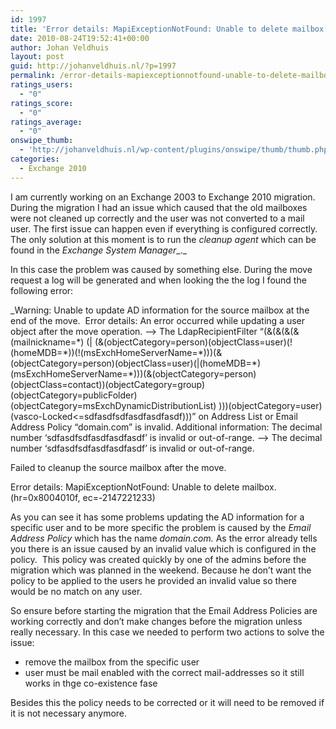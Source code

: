 ```yaml
---
id: 1997
title: 'Error details: MapiExceptionNotFound: Unable to delete mailbox. (hr=0x8004010f, ec=-2147221233)'
date: 2010-08-24T19:52:41+00:00
author: Johan Veldhuis
layout: post
guid: http://johanveldhuis.nl/?p=1997
permalink: /error-details-mapiexceptionnotfound-unable-to-delete-mailbox-hr0x8004010f-ec-2147221233/
ratings_users:
  - "0"
ratings_score:
  - "0"
ratings_average:
  - "0"
onswipe_thumb:
  - 'http://johanveldhuis.nl/wp-content/plugins/onswipe/thumb/thumb.php?src=http://johanveldhuis.nl/wp-content/plugins/sociable-zyblog-edition/images/digg.png&amp;w=600&amp;h=800&amp;zc=1&amp;q=75&amp;f=0'
categories:
  - Exchange 2010
---
```

I am currently working on an Exchange 2003 to Exchange 2010 migration. During the migration I had an issue which caused that the old mailboxes were not cleaned up correctly and the user was not converted to a mail user. The first issue can happen even if everything is configured correctly. The only solution at this moment is to run the _cleanup agent_ which can be found in the _Exchange System Manager__._

In this case the problem was caused by something else. During the move request a log will be generated and when looking the the log I found the following error:

_Warning: Unable to update AD information for the source mailbox at the end of the move.  Error details: An error occurred while updating a user object after the move operation. &#8211;> The LdapRecipientFilter &#8220;(&(&(&(& (mailnickname=\*) (| (&(objectCategory=person)(objectClass=user)(!(homeMDB=\*))(!(msExchHomeServerName=\*)))(&(objectCategory=person)(objectClass=user)(|(homeMDB=\*)(msExchHomeServerName=*)))(&(objectCategory=person)(objectClass=contact))(objectCategory=group)(objectCategory=publicFolder)(objectCategory=msExchDynamicDistributionList) )))(objectCategory=user)(vasco-Locked<=sdfasdfsdfasdfasdfasdf)))&#8221; on Address List or Email Address Policy &#8220;domain.com&#8221; is invalid. Additional information: The decimal number &#8216;sdfasdfsdfasdfasdfasdf&#8217; is invalid or out-of-range. &#8211;> The decimal number &#8216;sdfasdfsdfasdfasdfasdf&#8217; is invalid or out-of-range.</p> 

Failed to cleanup the source mailbox after the move.

Error details: MapiExceptionNotFound: Unable to delete mailbox. (hr=0x8004010f, ec=-2147221233)</em>

As you can see it has some problems updating the AD information for a specific user and to be more specific the problem is caused by the _Email Address Policy_ which has the name _domain.com._ As the error already tells you there is an issue caused by an invalid value which is configured in the policy.  This policy was created quickly by one of the admins before the migration which was planned in the weekend. Because he don&#8217;t want the policy to be applied to the users he provided an invalid value so there would be no match on any user.

So ensure before starting the migration that the Email Address Policies are working correctly and don&#8217;t make changes before the migration unless really necessary. In this case we needed to perform two actions to solve the issue:

  * remove the mailbox from the specific user
  * user must be mail enabled with the correct mail-addresses so it still works in thge co-existence fase

Besides this the policy needs to be corrected or it will need to be removed if it is not necessary anymore.